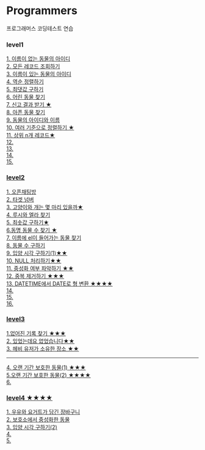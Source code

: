 # Programmers
프로그래머스 코딩테스트 연습

### level1
<a href="https://school.programmers.co.kr/learn/courses/30/lessons/59039#">1. 이름이 없는 동물의 아이디</br>
<a href="https://school.programmers.co.kr/learn/courses/30/lessons/59034">2. 모든 레코드 조회하기</br>
<a href="https://school.programmers.co.kr/learn/courses/30/lessons/59407">3. 이름이 있는 동물의 아이디</br>
<a href="https://school.programmers.co.kr/learn/courses/30/lessons/59035">4. 역순 정렬하기</br>
<a href="https://school.programmers.co.kr/learn/courses/30/lessons/59415">5. 최댓값 구하기</br>
<a href="https://school.programmers.co.kr/learn/courses/30/lessons/59037">6. 어린 동물 찾기</br>
<a href="https://school.programmers.co.kr/learn/courses/30/lessons/92334?language=java">7. 신고 결과 받기 ★</br>
<a href="https://school.programmers.co.kr/learn/courses/30/lessons/59036#fn1">8. 아픈 동물 찾기</br>
<a href="https://school.programmers.co.kr/learn/courses/30/lessons/59403">9. 동물의 아이디와 이름</br>
<a href="https://school.programmers.co.kr/learn/courses/30/lessons/59404">10. 여러 기준으로 정렬하기 ★ </br>
<a href="https://school.programmers.co.kr/learn/courses/30/lessons/59405">11. 상위 n개 레코드★ </br>
<a href="">12. </br>
<a href="">13. </br>
<a href="">14. </br>
<a href="">15. </br>


### level2
<a href="https://programmers.co.kr/learn/courses/30/lessons/42888">1. 오픈채팅방</br>
<a href="https://programmers.co.kr/learn/courses/30/lessons/43165">2. 타겟 넘버</br>
<a href="https://school.programmers.co.kr/learn/courses/30/lessons/59040">3. 고양이와 개는 몇 마리 있을까★ </br>
<a href="https://school.programmers.co.kr/learn/courses/30/lessons/59046">4. 루시와 엘라 찾기 </br>
<a href="https://school.programmers.co.kr/learn/courses/30/lessons/59038">5. 최솟값 구하기★ </br>
<a href="https://school.programmers.co.kr/learn/courses/30/lessons/59041">6.동명 동물 수 찾기 ★</br>
<a href="https://school.programmers.co.kr/learn/courses/30/lessons/59047">7. 이름에 el이 들어가는 동물 찾기 </br>
<a href="https://school.programmers.co.kr/learn/courses/30/lessons/59406">8. 동물 수 구하기 </br>
<a href="https://school.programmers.co.kr/learn/courses/30/lessons/59412">9. 입양 시각 구하기(1)★★ </br>
<a href="https://school.programmers.co.kr/learn/courses/30/lessons/59410">10. NULL 처리하기★★</br>
<a href="https://school.programmers.co.kr/learn/courses/30/lessons/59409">11. 중성화 여부 파악하기 ★★</br>
<a href="https://school.programmers.co.kr/learn/courses/30/lessons/59408">12. 중복 제거하기 ★★★</br>
<a href="https://school.programmers.co.kr/learn/courses/30/lessons/59414">13. DATETIME에서 DATE로 형 변환 ★★★★</br>
<a href="">14. </br>
<a href="">15. </br>
<a href="">16. </br>


### level3
<a href="https://school.programmers.co.kr/learn/courses/30/lessons/59042">1.없어진 기록 찾기 ★★★</br>
<a href="https://school.programmers.co.kr/learn/courses/30/lessons/59043">2. 있었는데요 없었습니다★★</br>
<a href="https://school.programmers.co.kr/learn/courses/30/lessons/77487">3. 헤비 유저가 소유한 장소 ★★</br>



----------------
<a href="https://school.programmers.co.kr/learn/courses/30/lessons/59044">4. 오랜 기간 보호한 동물(1) ★★★</br>
<a href="https://school.programmers.co.kr/learn/courses/30/lessons/59411">5.오랜 기간 보호한 동물(2) ★★★★</br>
<a href="">6. </br>


### level4 ★★★★
<a href="">1. 우유와 요거트가 담긴 장바구니 </br>
<a href="">2. 보호소에서 중성화한 동물</br>
<a href="">3. 입양 시각 구하기(2) </br>
<a href="">4. </br>
<a href="">5. </br>



